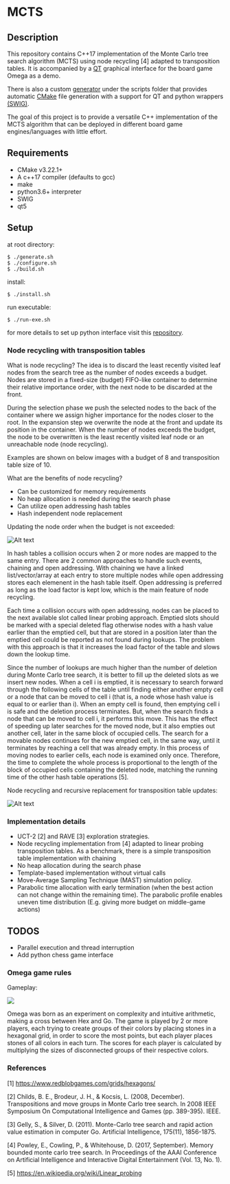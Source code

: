 # MCTS

## Description

This repository contains C++17 implementation of the Monte Carlo tree search algorithm (MCTS) using node recycling [4] adapted to transposition tables.
It is accompanied by a [QT](https://www.qt.io/) graphical interface for the board game Omega as a demo.

There is also a custom [generator](https://github.com/Aenteas/cmake-generator) under the scripts folder that provides automatic [CMake](https://cmake.org/) file generation with a support for QT and python wrappers [(SWIG)](http://www.swig.org).

The goal of this project is to provide a versatile C++ implementation of the MCTS algorithm that can be deployed in different board game engines/languages with little effort.

## Requirements

* CMake v3.22.1+
* A c++17 compiler (defaults to gcc)
* make
* python3.6+ interpreter
* SWIG
* qt5

## Setup

at root directory:
```
$ ./generate.sh
$ ./configure.sh
$ ./build.sh
```

install:
```
$ ./install.sh
```

run executable:
```
$ ./run-exe.sh
```

for more details to set up python interface visit this [repository](https://github.com/Aenteas/cmake-generator).

### Node recycling with transposition tables

What is node recycling? The idea is to discard the least recently visited leaf nodes from the search tree as the number of nodes exceeds a budget. Nodes are stored in a fixed-size (budget) FIFO-like container to determine their relative importance order, with the next node to be discarded at the front. 

During the selection phase we push the selected nodes to the back of the container where we assign higher importance for the nodes closer to the root. In the expansion step we overwrite the node at the front and update its position in the container. When the number of nodes exceeds the budget, the node to be overwritten is the least recently visited leaf node or an unreachable node (node recycling).

Examples are shown on below images with a budget of 8 and transposition table size of 10.

What are the benefits of node recycling?

* Can be customized for memory requirements
* No heap allocation is needed during the search phase
* Can utilize open addressing hash tables
* Hash independent node replacement

Updating the node order when the budget is not exceeded:

![Alt text](add.png?raw=true "adding")

In hash tables a collision occurs when 2 or more nodes are mapped to the same entry. There are 2 common approaches to handle such events, chaining and open addressing. With chaining we have a linked list/vector/array at each entry to store multiple nodes while open addressing stores each elemenent in the hash table itself. Open addressing is preferred as long as the load factor is kept low, which is the main feature of node recycling.

Each time a collision occurs with open addressing, nodes can be placed to the next available slot called linear probing approach. Emptied slots should be marked with a special deleted flag otherwise nodes with a hash value earlier than the emptied cell, but that are stored in a position later than the emptied cell could be reported as not found during lookups. The problem with this approach is that it increases the load factor of the table and slows down the lookup time. 

Since the number of lookups are much higher than the number of deletion during Monte Carlo tree search, it is better to fill up the deleted slots as we insert new nodes.
When a cell i is emptied, it is necessary to search forward through the following cells of the table until finding either another empty cell or a node that can be moved to cell i (that is, a node whose hash value is equal to or earlier than i). When an empty cell is found, then emptying cell i is safe and the deletion process terminates. But, when the search finds a node that can be moved to cell i, it performs this move. This has the effect of speeding up later searches for the moved node, but it also empties out another cell, later in the same block of occupied cells. The search for a movable nodes continues for the new emptied cell, in the same way, until it terminates by reaching a cell that was already empty. In this process of moving nodes to earlier cells, each node is examined only once. Therefore, the time to complete the whole process is proportional to the length of the block of occupied cells containing the deleted node, matching the running time of the other hash table operations [5].

Node recycling and recursive replacement for transposition table updates:

![Alt text](recycling.png?raw=true "recycling")

### Implementation details

* UCT-2 [2] and RAVE [3] exploration strategies.
* Node recycling implementation from [4] adapted to linear probing transposition tables. As a benchmark, there is a simple transposition table implementation with chaining
* No heap allocation during the search phase
* Template-based implementation without virtual calls
* Move-Average Sampling Technique (MAST) simulation policy.
* Parabolic time allocation with early termination (when the best action can not change within the remaining time). The parabolic profile enables uneven time distribution (E.g. giving more budget on middle-game actions)

## TODOS

* Parallel execution and thread interruption
* Add python chess game interface

### Omega game rules

Gameplay:

![](gameplay.gif)

Omega was born as an experiment on complexity and intuitive arithmetic, making a cross between Hex and Go. The game is played by
2 or more players, each trying to create groups of their colors by placing stones in a hexagonal grid, in order to score the most points, but 
each player places stones of all colors in each turn. The scores for each player is calculated by multiplying the sizes of disconnected groups 
of their respective colors.

### References

[1] https://www.redblobgames.com/grids/hexagons/

[2] Childs, B. E., Brodeur, J. H., & Kocsis, L. (2008, December). Transpositions and move groups in Monte Carlo tree search. In 2008 IEEE Symposium On Computational Intelligence and Games (pp. 389-395). IEEE.

[3] Gelly, S., & Silver, D. (2011). Monte-Carlo tree search and rapid action value estimation in computer Go. Artificial Intelligence, 175(11), 1856-1875.

[4] Powley, E., Cowling, P., & Whitehouse, D. (2017, September). Memory bounded monte carlo tree search. In Proceedings of the AAAI Conference on Artificial Intelligence and Interactive Digital Entertainment (Vol. 13, No. 1).

[5] https://en.wikipedia.org/wiki/Linear_probing
